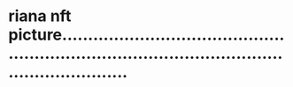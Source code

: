 # riana nft picture.......................................................................................................................
